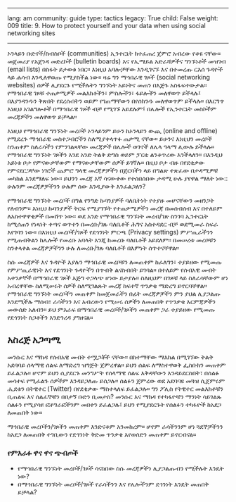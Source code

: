 

---

lang: am
community: guide
type: tactics
legacy: True
child: False
weight: 009
title: 9. How to protect yourself and your data when using social networking sites

---

ኦንላይን ቡድኖች/ስብስቦች (communities) ኢንተርኔት ከተፈጠረ ጀምሮ አብረው የቆዩ ናቸው። መጀመሪያ የአጀንዳ መድረኮች (bulletin boards) እና የኢሜይል አድራሻዎችና ግንኙነቶች መዝገብ (email lists) በስፋት ይታወቁ ነበር። እነዚህ አባሎቻቸው እንዲገናኙ እና በተመረጡ ርእሰ ጉዳዮች ላይ ሐሳብ እንዲለዋወጡ የሚያስችል ነው። ዛሬ ግን ማኅበራዊ ገጾች (social networking websites) ሰዎች ሊያደርጉ የሚችሉትን ግንኙነት አይነትና መጠን በእጅጉ አስፋፍተውታል። የማኅበራዊ ገጾቹ ተጠቃሚዎች መልእክቶችን፣ ምስሎችን፣ ፋይሎችን መለዋወጥ ይችላሉ፤ በእያንዳንዱን ቅጽበት የደረሱበትን ወይም የገጠማቸውን በየሰከንዱ መለዋወጥም ይችላሉ። በእርግጥ እነዚህ አገልግሎቶች በማኅበራዊ ገጾች ብቻ የሚገኙ አይደሉም፤ በሌሎች የኢንተርኔት መስኮችም መረጃዎችን መለዋወጥ ይቻላል።

እነዚህ የማኅበራዊ ግንኙነት መረቦች ኦንላይንም ይሁን ከኦንላይን ውጪ (online and offline) የሚደረጉ ማኅበራዊ መስተጋብሮችን ስለሚያቀላጥፉ ጠቃሚ ናቸው። ይሁንና እነዚህን መረቦች ስንጠቀም ስለራሳችን የምንገልጻቸው መረጃዎች በሌሎች ወገኖች ለሌላ ዓላማ ሊውሉ ይችላሉ። የማኅበራዊ ግንኙነት ገጾችን እንደ አንድ ትልቅ ድግስ ወይም ፓርቲ ልንቆጥረው እንችላለን። በእንዲህ አይነቱ ቦታ የምናውቃቸውም የማናውቃቸውም ሰዎች ይገኛሉ። በዚህ ቦታ ብዙ በየደቂቃው የምናደርጋቸው ነገሮች ጨምሮ ግላዊ መረጃዎቻችን  በጀርባችን ላይ በግልጽ ተጽፈው በታዳሚዎቹ መካከል እንደማለፍ ነው። ይህንን መረጃ እኛ ሳናውቀው የተሰበሰበው ታዳሚ ሁሉ ያየዋል ማለት ነው:: ሁሉንም መረጃዎቻችንን ሁሉም ሰው እንዲያውቅ እንፈልጋለን?

የማኅበራዊ ግንኙነት መረቦች በግል የንግድ ኩባንያዎች ባለቤትነት የተያዙ መሆናቸውን መዘንጋት የለብንም። እነዚህ ኩባንያዎች ትርፍ የሚያገኙት የተጠቃሚዎችን መረጃ በመሰብሰብ እና በተለይም ለአስተዋዋቂዎች በመሸጥ ነው። ወደ አንድ የማኅበራዊ ግንኙነት መረብ/ገጽ ስንገባ ኢንተርኔት ከሚሰጠን የነጻነት ቀጣና ወጥተን በመረቡ/ገጹ ባለቤቶች ሕግና አስተዳደር ብቻ ወደሚመራ ስፍራ እየገባን ነው። በእነዚህ መረቦች/ገጾች የደኅንነት ምርጫ (Privacy settings) ምሥጢራችንን የሚጠብቅልን ከሌሎች የመረቡ አባላት እንጂ ከመረቡ ባለቤቶች አይደለም። በመሠረቱ መረቦቹን ስንቀላቀል መረጃዎቻችንን ሁሉ ለመረቡ/ገጹ ባለቤቶች በእምነት ሰጥተናቸዋል።

ስሱ መረጃዎች እና ጉዳዮች እያሉን  ማኅበራዊ መረቦቹን ለመጠቀም ከፈለግን፣ ተያይዘው የሚመጡ የምሥጢራዊነት እና የደኅንነት ጉዳዮችን በጥብቅ ልናስብበት ይገባል። በተለይም የሰብአዊ መብት አቀንቃኞች በማኅበራዊ ገጾች እጅግ ተጋላጭ ሆነው ይታያሉ። ስለዚህም በገጾቹ ላይ ስለራሳቸውም ሆነ አብረዋቸው ስለሚሠሩት ሰዎች ስለሚገልጹት መረጃ ከፍተኛ ጥንቃቄ ማድረግ ይኖርባቸዋል። 
የማኅበራዊ ግንኙነት መረቦችን መጠቀም ከመጀመራችን በፊት መረጃዎቻችን ምን ያህል ሊያጋልጡ እንደሚችሉ ማሰብ፣ ራሳችንን እና አብረውን የሚሠሩ ሰዎችን ለመጠበቅ የጥንቃቄ እርምጃዎችን መውሰድ አለብን። ይህ ምእራፍ በማኅበራዊ መረቦች/ገጾችን መጠቀም ጋራ ተያይዘው የሚመጡ የደኅንነት ስጋቶችን እንድንረዳ ያግዘናል።

## አስረጅ አጋጣሚ ##

<div class="background" markdown=1> 
መንሱር እና ማክዳ የሰብአዊ መብት ተሟጋቾች ናቸው። በከተማቸው ማእከል በሚገኘው ትልቅ አደባባይ ሰላማዊ ሰልፍ ለማድረግ ዝግጅት ጀምረዋል። ይህን ሰልፍ ለማስተዋወቅ ፌስቡክን መጠቀም ይፈልጋሉ። ሆኖም ይህን ሲያደርጉ መንግሥት የሰላማዊ ሰልፍ እቅዳቸውን እንዳይደርስበት፣ በሰልፉ መሳተፍ የሚፈልጉ ሰዎችም እንዳይጋለጡ ይሰጋሉ። ሰልፉን ጀምረው ወደ አደባባዩ መጓዝ ሲጀምሩም ሒደቱን በትዊተር (Twitter) በየደቂቃው ማስተላለፍ ይፈልጋሉ። ግን ፖሊስ የትዊተር መልእክቶቹን ቢጠልፍ እና ሰልፈኞቹን በበታኝ ቡድን ቢመታስ? መንሱር እና ማክዳ የተካፋዮቹን ማንነት ሳይገልጹ ሰልፉን የሚያሳዩ ፎቶግራፎችንም መበተን ይፈልጋሉ፤ ይህን የሚያደርጉት የሰልፉን ተካፋዮች ከአደጋ ለመጠበቅ ነው።
</div>

ማኅበራዊ መረቦችን/ገጾችን መጠቀም እንድናቆም አንመከረም። ሆኖም ራሳችንንም ሆነ ጓደኞቻችንን ከአደጋ ለመጠበቅ ተገቢውን የደኅንነት ቅድመ ጥንቃቄ እየወሰድን መጠቀም ይኖርብናል። 


### የምእራፉ ዋና ዋና ጭብጦች ###
- የማኅበራዊ ግንኙነት መረቦች/ገጾች ሳናስበው ስሱ መረጃዎችን ሊያጋልጡብን የሚችሉት እንዴት ነው?
- በማኅበራዊ ግንኙነት መረቦች/ገጾች የራሳችንን እና የሌሎችንም ደኅንነት እንዴት መጠበቅ ይቻላል?


